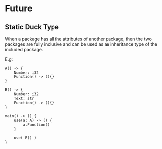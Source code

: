 # Future
## Static Duck Type
When a package has all the attributes of another package, then the two packages are fully inclusive and can be used as an inheritance type of the included package.

E.g:
```
A() -> {
    Number: i32
    Function() -> (){}
}

B() -> {
    Number: i32
    Text: str
    Function() -> (){}
}

main() -> () {
    use(a: A) -> () {
        a.Function()
    }

    use( B() )
}
```